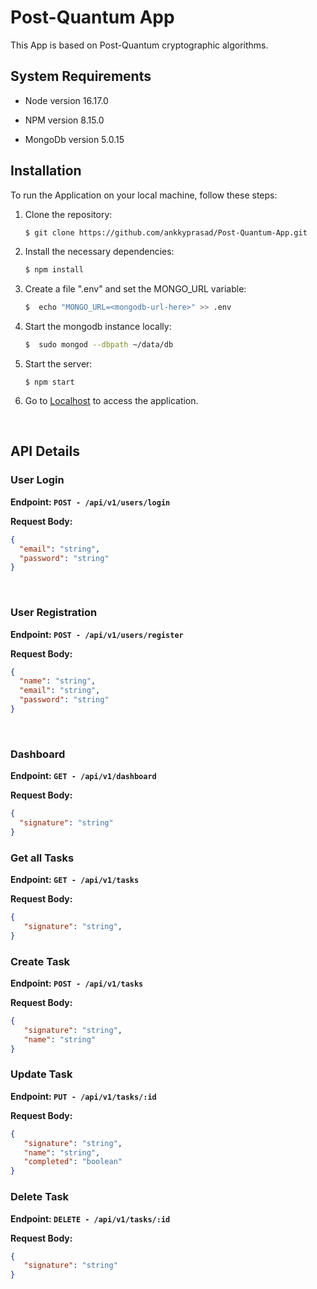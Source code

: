 # Post-Quantum App

This App is based on Post-Quantum cryptographic algorithms.

## System Requirements

- Node version 16.17.0

- NPM version 8.15.0

- MongoDb version 5.0.15

## Installation

To run the Application on your local machine, follow these steps:

1. Clone the repository:

   ```bash
   $ git clone https://github.com/ankkyprasad/Post-Quantum-App.git
   ```

2. Install the necessary dependencies:

   ```bash
   $ npm install
   ```

3. Create a file ".env" and set the MONGO_URL variable:

   ```bash
   $  echo "MONGO_URL=<mongodb-url-here>" >> .env
   ```

4. Start the mongodb instance locally:

   ```bash
   $  sudo mongod --dbpath ~/data/db
   ```

5. Start the server:

   ```
   $ npm start
   ```

6. Go to [Localhost](http://localhost:3000) to access the application.

   <br />

## API Details

### **User Login**

**Endpoint: `POST - /api/v1/users/login`**

**Request Body:**

```json
{
  "email": "string",
  "password": "string"
}
```

<br/>

### **User Registration**

**Endpoint: `POST - /api/v1/users/register`**

**Request Body:**

```json
{
  "name": "string",
  "email": "string",
  "password": "string"
}
```

<br/>

### **Dashboard**

**Endpoint: `GET - /api/v1/dashboard`**

**Request Body:**

```json
{
  "signature": "string"
}
```
### **Get all Tasks**

**Endpoint: `GET - /api/v1/tasks`**

**Request Body:**

```json
{
   "signature": "string",
}
```

### **Create Task**

**Endpoint: `POST - /api/v1/tasks`**

**Request Body:**

```json
{
   "signature": "string",
   "name": "string"
}
```

### **Update Task**

**Endpoint: `PUT - /api/v1/tasks/:id`**

**Request Body:**

```json
{
   "signature": "string",
   "name": "string",
   "completed": "boolean"
}
```

### **Delete Task**

**Endpoint: `DELETE - /api/v1/tasks/:id`**

**Request Body:**

```json
{
   "signature": "string"
}
```
